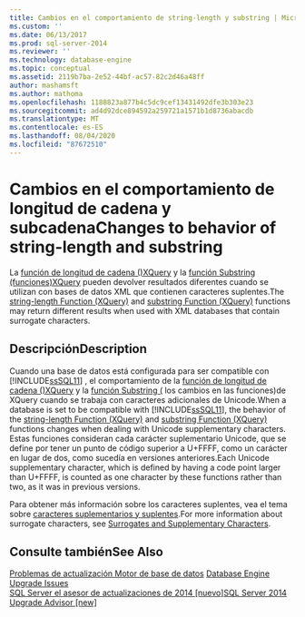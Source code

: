 ```yaml
---
title: Cambios en el comportamiento de string-length y substring | Microsoft Docs
ms.custom: ''
ms.date: 06/13/2017
ms.prod: sql-server-2014
ms.reviewer: ''
ms.technology: database-engine
ms.topic: conceptual
ms.assetid: 2119b7ba-2e52-44bf-ac57-82c2d46a48ff
author: mashamsft
ms.author: mathoma
ms.openlocfilehash: 1188823a877b4c5dc9cef13431492dfe3b303e23
ms.sourcegitcommit: ad4d92dce894592a259721a1571b1d8736abacdb
ms.translationtype: MT
ms.contentlocale: es-ES
ms.lasthandoff: 08/04/2020
ms.locfileid: "87672510"
---
```

# <a name="changes-to-behavior-of-string-length-and-substring"></a><span data-ttu-id="b1df1-102">Cambios en el comportamiento de longitud de cadena y subcadena</span><span class="sxs-lookup"><span data-stu-id="b1df1-102">Changes to behavior of string-length and substring</span></span>
  <span data-ttu-id="b1df1-103">La [función de longitud de cadena &#40;&#41;XQuery](/sql/xquery/functions-on-string-values-string-length) y la [función Substring &#40;funciones&#41;XQuery](/sql/xquery/functions-on-string-values-substring) pueden devolver resultados diferentes cuando se utilizan con bases de datos XML que contienen caracteres suplentes.</span><span class="sxs-lookup"><span data-stu-id="b1df1-103">The [string-length Function &#40;XQuery&#41;](/sql/xquery/functions-on-string-values-string-length) and [substring Function &#40;XQuery&#41;](/sql/xquery/functions-on-string-values-substring) functions may return different results when used with XML databases that contain surrogate characters.</span></span>  
  
## <a name="description"></a><span data-ttu-id="b1df1-104">Descripción</span><span class="sxs-lookup"><span data-stu-id="b1df1-104">Description</span></span>  
 <span data-ttu-id="b1df1-105">Cuando una base de datos está configurada para ser compatible con [!INCLUDE[ssSQL11](../../includes/sssql11-md.md)] , el comportamiento de la [función de longitud de cadena &#40;&#41;XQuery](/sql/xquery/functions-on-string-values-string-length) y la [función Substring &#40;](/sql/xquery/functions-on-string-values-substring) los cambios en las funciones&#41;de XQuery cuando se trabaja con caracteres adicionales de Unicode.</span><span class="sxs-lookup"><span data-stu-id="b1df1-105">When a database is set to be compatible with [!INCLUDE[ssSQL11](../../includes/sssql11-md.md)], the behavior of the [string-length Function &#40;XQuery&#41;](/sql/xquery/functions-on-string-values-string-length) and [substring Function &#40;XQuery&#41;](/sql/xquery/functions-on-string-values-substring) functions changes when dealing with Unicode supplementary characters.</span></span> <span data-ttu-id="b1df1-106">Estas funciones consideran cada carácter suplementario Unicode, que se define por tener un punto de código superior a U+FFFF, como un carácter en lugar de dos, como sucedía en versiones anteriores.</span><span class="sxs-lookup"><span data-stu-id="b1df1-106">Each Unicode supplementary character, which is defined by having a code point larger than U+FFFF, is counted as one character by these functions rather than two, as it was in previous versions.</span></span>  
  
 <span data-ttu-id="b1df1-107">Para obtener más información sobre los caracteres suplentes, vea el tema sobre [caracteres suplementarios y suplentes](https://go.microsoft.com/fwlink/?LinkId=178317).</span><span class="sxs-lookup"><span data-stu-id="b1df1-107">For more information about surrogate characters, see [Surrogates and Supplementary Characters](https://go.microsoft.com/fwlink/?LinkId=178317).</span></span>  
  
## <a name="see-also"></a><span data-ttu-id="b1df1-108">Consulte también</span><span class="sxs-lookup"><span data-stu-id="b1df1-108">See Also</span></span>  
 <span data-ttu-id="b1df1-109">[Problemas de actualización Motor de base de datos](../../../2014/sql-server/install/database-engine-upgrade-issues.md) </span><span class="sxs-lookup"><span data-stu-id="b1df1-109">[Database Engine Upgrade Issues](../../../2014/sql-server/install/database-engine-upgrade-issues.md) </span></span>  
 [<span data-ttu-id="b1df1-110">SQL Server el asesor de actualizaciones de 2014 &#91;nuevo&#93;</span><span class="sxs-lookup"><span data-stu-id="b1df1-110">SQL Server 2014 Upgrade Advisor &#91;new&#93;</span></span>](https://docs.microsoft.com/sql/sql-server/install/sql-server-2014-upgrade-advisor)  
  
  
